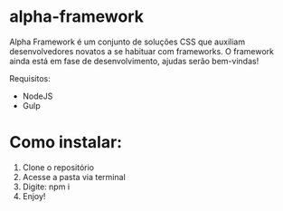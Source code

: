 # alpha-framework

Alpha Framework é um conjunto de soluções CSS que auxiliam desenvolvedores novatos a se habituar com frameworks. O framework ainda está em fase de desenvolvimento, ajudas serão bem-vindas!

Requisitos:
 - NodeJS
 - Gulp


# Como instalar:

1. Clone o repositório
2. Acesse a pasta via terminal
3. Digite: npm i
4. Enjoy!
